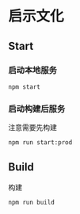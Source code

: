 # 启示文化


## Start

### 启动本地服务

```bash
npm start
```

### 启动构建后服务

注意需要先构建

```bash
npm run start:prod
```


## Build

构建

```bash
npm run build
```


